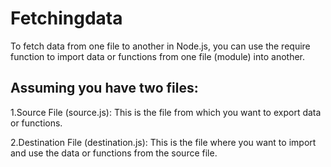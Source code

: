 # Fetchingdata
To fetch data from one file to another in Node.js, you can use the require function to import data or functions from one file (module) into another. 

 ## Assuming you have two files:

1.Source File (source.js): This is the file from which you want to export data or functions.

2.Destination File (destination.js): This is the file where you want to import and use the data or functions from the source file.
